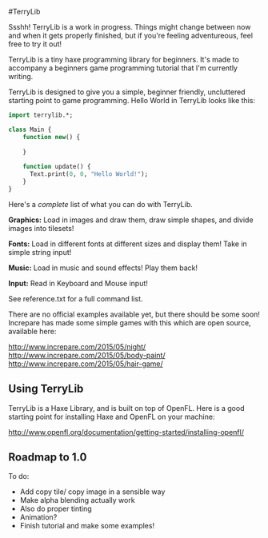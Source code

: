 #TerryLib

Ssshh! TerryLib is a work in progress. Things might change between now and when it gets properly finished, but if you're feeling adventureous, feel free to try it out!

TerryLib is a tiny haxe programming library for beginners. It's made to accompany a beginners game programming tutorial that I'm currently writing.

TerryLib is designed to give you a simple, beginner friendly, uncluttered starting point to game programming. Hello World in TerryLib looks like this:

```haxe
import terrylib.*;

class Main {
	function new() {
	
	}
	
	function update() {
	  Text.print(0, 0, "Hello World!");
	}
}
``` 

Here's a *complete* list of what you can do with TerryLib.

**Graphics:**
Load in images and draw them, draw simple shapes, and divide images into tilesets!

**Fonts:**
Load in different fonts at different sizes and display them! Take in simple string input!

**Music:**
Load in music and sound effects! Play them back!

**Input:**
Read in Keyboard and Mouse input!

See reference.txt for a full command list.

There are no official examples available yet, but there should be some soon! Increpare has made some simple games with this which are open source, available here:

http://www.increpare.com/2015/05/night/
http://www.increpare.com/2015/05/body-paint/
http://www.increpare.com/2015/05/hair-game/

## Using TerryLib

TerryLib is a Haxe Library, and is built on top of OpenFL. Here is a good starting point for installing Haxe and OpenFL on your machine:

http://www.openfl.org/documentation/getting-started/installing-openfl/

## Roadmap to 1.0

To do: 
 - Add copy tile/ copy image in a sensible way
 - Make alpha blending actually work
 - Also do proper tinting
 - Animation?
 - Finish tutorial and make some examples!